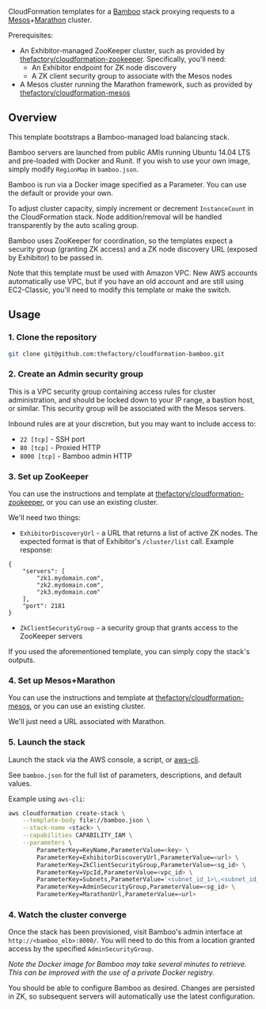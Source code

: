 CloudFormation templates for a [Bamboo](https://github.com/QubitProducts/bamboo) stack proxying requests to a [Mesos](http://mesos.apache.org)+[Marathon](https://github.com/mesosphere/marathon) cluster.

Prerequisites:
* An Exhibitor-managed ZooKeeper cluster, such as provided by [thefactory/cloudformation-zookeeper](https://github.com/thefactory/cloudformation-zookeeper). Specifically, you'll need:
    - An Exhibitor endpoint for ZK node discovery
    - A ZK client security group to associate with the Mesos nodes
* A Mesos cluster running the Marathon framework, such as provided by [thefactory/cloudformation-mesos](https://github.com/thefactory/cloudformation-mesos)

## Overview

This template bootstraps a Bamboo-managed load balancing stack.

Bamboo servers are launched from public AMIs running Ubuntu 14.04 LTS and pre-loaded with Docker and Runit. If you wish to use your own image, simply modify `RegionMap` in `bamboo.json`.

Bamboo is run via a Docker image specified as a Parameter. You can use the default or provide your own.

To adjust cluster capacity, simply increment or decrement `InstanceCount` in the CloudFormation stack. Node addition/removal will be handled transparently by the auto scaling group.

Bamboo uses ZooKeeper for coordination, so the templates expect a security group (granting ZK access) and a ZK node discovery URL (exposed by Exhibitor) to be passed in.

Note that this template must be used with Amazon VPC. New AWS accounts automatically use VPC, but if you have an old account and are still using EC2-Classic, you'll need to modify this template or make the switch.

## Usage

### 1. Clone the repository
```bash
git clone git@github.com:thefactory/cloudformation-bamboo.git
```

### 2. Create an Admin security group
This is a VPC security group containing access rules for cluster administration, and should be locked down to your IP range, a bastion host, or similar. This security group will be associated with the Mesos servers.

Inbound rules are at your discretion, but you may want to include access to:
* `22 [tcp]` - SSH port
* `80 [tcp]` - Proxied HTTP
* `8000 [tcp]` - Bamboo admin HTTP

### 3. Set up ZooKeeper
You can use the instructions and template at [thefactory/cloudformation-zookeeper](https://github.com/thefactory/cloudformation-zookeeper), or you can use an existing cluster.

We'll need two things:
* `ExhibitorDiscoveryUrl` - a URL that returns a list of active ZK nodes. The expected format is that of Exhibitor's `/cluster/list` call. Example response:
```
{
    "servers": [
        "zk1.mydomain.com",
        "zk2.mydomain.com",
        "zk3.mydomain.com"
    ],
    "port": 2181
}
```
* `ZkClientSecurityGroup` - a security group that grants access to the ZooKeeper servers

If you used the aforementioned template, you can simply copy the stack's outputs.

### 4. Set up Mesos+Marathon
You can use the instructions and template at [thefactory/cloudformation-mesos](https://github.com/thefactory/cloudformation-mesos), or you can use an existing cluster.

We'll just need a URL associated with Marathon.

### 5. Launch the stack
Launch the stack via the AWS console, a script, or [aws-cli](https://github.com/aws/aws-cli).

See `bamboo.json` for the full list of parameters, descriptions, and default values.

Example using `aws-cli`:
```bash
aws cloudformation create-stack \
    --template-body file://bamboo.json \
    --stack-name <stack> \
    --capabilities CAPABILITY_IAM \
    --parameters \
        ParameterKey=KeyName,ParameterValue=<key> \
        ParameterKey=ExhibitorDiscoveryUrl,ParameterValue=<url> \
        ParameterKey=ZkClientSecurityGroup,ParameterValue=<sg_id> \
        ParameterKey=VpcId,ParameterValue=<vpc_id> \
        ParameterKey=Subnets,ParameterValue='<subnet_id_1>\,<subnet_id_2>' \
        ParameterKey=AdminSecurityGroup,ParameterValue=<sg_id> \
        ParameterKey=MarathonUrl,ParameterValue=<url>
```

### 4. Watch the cluster converge
Once the stack has been provisioned, visit Bamboo's admin interface at `http://<bamboo_elb>:8000/`. You will need to do this from a location granted access by the specified `AdminSecurityGroup`.

_Note the Docker image for Bamboo may take several minutes to retrieve. This can be improved with the use of a private Docker registry._

You should be able to configure Bamboo as desired. Changes are persisted in ZK, so subsequent servers will automatically use the latest configuration.
